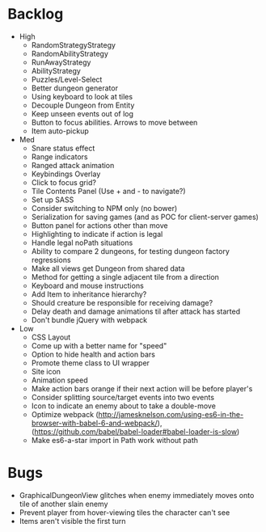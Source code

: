 # Backlog
- High
  - RandomStrategyStrategy
  - RandomAbilityStrategy
  - RunAwayStrategy
  - AbilityStrategy
  - Puzzles/Level-Select
  - Better dungeon generator
  - Using keyboard to look at tiles
  - Decouple Dungeon from Entity
  - Keep unseen events out of log
  - Button to focus abilities. Arrows to move between
  - Item auto-pickup
- Med
  - Snare status effect
  - Range indicators
  - Ranged attack animation
  - Keybindings Overlay
  - Click to focus grid?
  - Tile Contents Panel (Use + and - to navigate?)
  - Set up SASS
  - Consider switching to NPM only (no bower)
  - Serialization for saving games (and as POC for client-server games)
  - Button panel for actions other than move
  - Highlighting to indicate if action is legal
  - Handle legal noPath situations
  - Ability to compare 2 dungeons, for testing dungeon factory regressions
  - Make all views get Dungeon from shared data
  - Method for getting a single adjacent tile from a direction
  - Keyboard and mouse instructions
  - Add Item to inheritance hierarchy?
  - Should creature be responsible for receiving damage?
  - Delay death and damage animations til after attack has started
  - Don't bundle jQuery with webpack
- Low
   - CSS Layout
   - Come up with a better name for "speed"
   - Option to hide health and action bars
   - Promote theme class to UI wrapper
   - Site icon
   - Animation speed
   - Make action bars orange if their next action will be before player's
   - Consider splitting source/target events into two events
   - Icon to indicate an enemy about to take a double-move
   - Optimize webpack (http://jamesknelson.com/using-es6-in-the-browser-with-babel-6-and-webpack/), (https://github.com/babel/babel-loader#babel-loader-is-slow)
   - Make es6-a-star import in Path work without path

# Bugs
- GraphicalDungeonView glitches when enemy immediately moves onto tile of another slain enemy
- Prevent player from hover-viewing tiles the character can't see
- Items aren't visible the first turn
